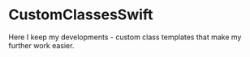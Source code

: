 # CustomClassesSwift
Here I keep my developments - custom class templates that make my further work easier.
